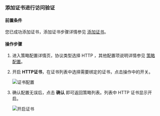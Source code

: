 ### 添加证书进行访问验证

#### 前置条件

您已成功添加证书，添加证书步骤详情参见 [添加证书](F:\首云工作相关\PaaS产品线\弹性计算产品\负载均衡\用户操作手册\HaProxy\04.操作指南\02.证书管理\00.配置证书.md)。

#### 操作步骤

1. 进入策略配置详情页，协议类型选择 HTTP ，其他配置项说明详情参见 [策略配置](F:\首云工作相关\PaaS产品线\弹性计算产品\负载均衡\用户操作手册\HaProxy\04.操作指南\01.负载均衡监听策略\00.创建负载均衡监听策略.md)。

2. 开启 **HTTP证书**，在证书列表中选择需要绑定的证书，点击操作中的开关。

   ![证书配置](F:\首云工作相关\PaaS产品线\弹性计算产品\负载均衡\用户操作手册\用户操作手册图片\操作指南\添加证书\证书配置.png)

3. 确认配置无误后，点击 **确认** 即可返回策略列表。列表中 HTTP 证书显示开启。

   ![开启证书](F:\首云工作相关\PaaS产品线\弹性计算产品\负载均衡\用户操作手册\用户操作手册图片\操作指南\添加证书\开启证书.png)

